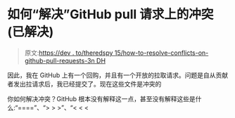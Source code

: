 # 如何“解决”GitHub pull 请求上的冲突(已解决)

> 原文:[https://dev . to/theredspy 15/how-to-resolve-conflicts-on-github-pull-requests-3n DH](https://dev.to/theredspy15/how-to-resolve-conflicts-on-github-pull-requests-3ndh)

因此，我在 GitHub 上有一个回购，并且有一个开放的拉取请求。问题是自从贡献者发出拉请求后，我已经提交了。现在这些文件是冲突的

你如何解决冲突？GitHub 根本没有解释这一点，甚至没有解释这些是什么:“====”、“> > >”、“< < <